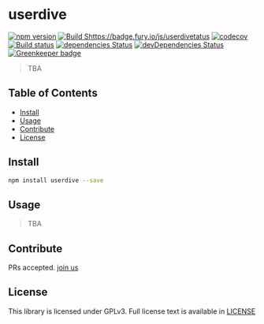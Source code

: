 # userdive

[![npm version](https://badge.fury.io/js/userdive.svg)](https://www.npmjs.com/package/userdive) [![Build Shttps://badge.fury.io/js/userdivetatus][travis-image]][travis-url] [![codecov](https://codecov.io/gh/userdive/userdive.js/branch/master/graph/badge.svg)](https://codecov.io/gh/userdive/userdive.js) [![Build status][appveyor-image]][appveyor-url] [![dependencies Status](https://david-dm.org/userdive/userdive.js/status.svg)](https://david-dm.org/userdive/userdive.js) [![devDependencies Status](https://david-dm.org/userdive/userdive.js/dev-status.svg)](https://david-dm.org/userdive/userdive.js?type=dev) [![Greenkeeper badge](https://badges.greenkeeper.io/userdive/userdive.js.svg)](https://greenkeeper.io/)

> TBA

## Table of Contents

- [Install](#install)
- [Usage](#usage)
- [Contribute](#contribute)
- [License](#license)

## Install

```sh
npm install userdive --save
```

## Usage

> TBA

## Contribute

PRs accepted. [join us](https://www.wantedly.com/companies/uncovertruth/projects)

## License

This library is licensed under GPLv3. Full license text is available in [LICENSE](https://github.com/userdive/userdive.js/blob/master/LICENSE)

[appveyor-image]:https://ci.appveyor.com/api/projects/status/ln669lwvdm96rjf0/branch/master?svg=true
[appveyor-url]:https://ci.appveyor.com/project/userdivebot/userdive-js/branch/master
[travis-image]: https://travis-ci.org/userdive/userdive.js.svg?branch=master
[travis-url]: https://travis-ci.org/userdive/userdive.js
